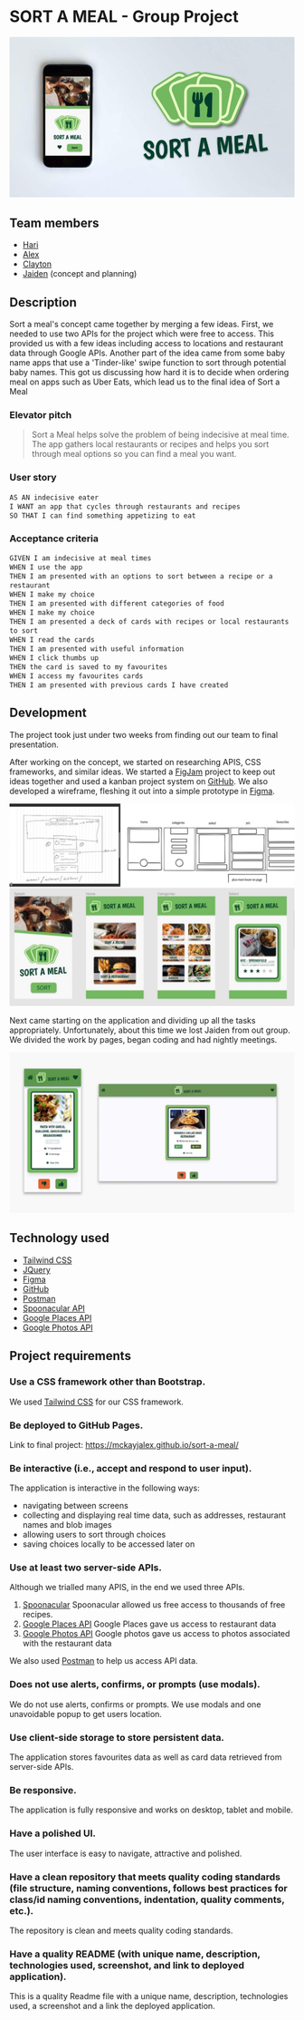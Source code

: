 # SORT A MEAL - Group Project

![Photo of Sort A Meal](./assets/images/sortameal.jpg)

## Team members

- [Hari](https://github.com/hari-ls)
- [Alex](https://github.com/mckayjalex)
- [Clayton](https://github.com/ClaytonMcIntosh/)
- [Jaiden](https://github.com/JaidenSP) (concept and planning)

## Description

Sort a meal's concept came together by merging a few ideas. First, we needed to use two APIs for the project which were free to access. This provided us with a few ideas including access to locations and restaurant data through Google APIs. Another part of the idea came from some baby name apps that use a 'Tinder-like' swipe function to sort through potential baby names. This got us discussing how hard it is to decide when ordering meal on apps such as Uber Eats, which lead us to the final idea of Sort a Meal

### Elevator pitch

> Sort a Meal helps solve the problem of being indecisive at meal time. The app gathers local restaurants or recipes and helps you sort through meal options so you can find a meal you want.

### User story

```
AS AN indecisive eater
I WANT an app that cycles through restaurants and recipes
SO THAT I can find something appetizing to eat
```

### Acceptance criteria

```
GIVEN I am indecisive at meal times
WHEN I use the app
THEN I am presented with an options to sort between a recipe or a restaurant
WHEN I make my choice
THEN I am presented with different categories of food
WHEN I make my choice
THEN I am presented a deck of cards with recipes or local restaurants to sort
WHEN I read the cards
THEN I am presented with useful information
WHEN I click thumbs up
THEN the card is saved to my favourites
WHEN I access my favourites cards
THEN I am presented with previous cards I have created
```

## Development

The project took just under two weeks from finding out our team to final presentation.

After working on the concept, we started on researching APIS, CSS frameworks, and similar ideas. We started a [FigJam](https://www.figma.com/) project to keep out ideas together and used a kanban project system on [GitHub](https://github.com/). We also developed a wireframe, fleshing it out into a simple prototype in [Figma](https://www.figma.com/).

![Screenshot of development of ideas](./assets/images/ideas.jpg)

Next came starting on the application and dividing up all the tasks appropriately. Unfortunately, about this time we lost Jaiden from out group. We divided the work by pages, began coding and had nightly meetings.

![Screenshot of final application](./assets/images/finalapp.jpg)

## Technology used

- [Tailwind CSS](https://tailwindcss.com/)
- [JQuery](https://jquery.com/)
- [Figma](https://www.figma.com/)
- [GitHub](https://github.com/)
- [Postman](https://www.postman.com/)
- [Spoonacular API](https://spoonacular.com/food-api)
- [Google Places API](https://developers.google.com/maps/documentation/places/web-service/overview)
- [Google Photos API](https://developers.google.com/photos)

## Project requirements

### Use a CSS framework other than Bootstrap.

We used [Tailwind CSS](https://tailwindcss.com/) for our CSS framework.

### Be deployed to GitHub Pages.

Link to final project: https://mckayjalex.github.io/sort-a-meal/

### Be interactive (i.e., accept and respond to user input).

The application is interactive in the following ways:

- navigating between screens
- collecting and displaying real time data, such as addresses, restaurant names and blob images
- allowing users to sort through choices
- saving choices locally to be accessed later on

### Use at least two server-side APIs.

Although we trialled many APIS, in the end we used three APIs.

1. [Spoonacular](https://spoonacular.com/food-api)
   Spoonacular allowed us free access to thousands of free recipes.
2. [Google Places API](https://developers.google.com/maps/documentation/places/web-service/overview)
   Google Places gave us access to restaurant data
3. [Google Photos API](https://developers.google.com/photos)
   Google photos gave us access to photos associated with the restaurant data

We also used [Postman](https://www.postman.com/) to help us access API data.

### Does not use alerts, confirms, or prompts (use modals).

We do not use alerts, confirms or prompts. We use modals and one unavoidable popup to get users location.

### Use client-side storage to store persistent data.

The application stores favourites data as well as card data retrieved from server-side APIs.

### Be responsive.

The application is fully responsive and works on desktop, tablet and mobile.

### Have a polished UI.

The user interface is easy to navigate, attractive and polished.

### Have a clean repository that meets quality coding standards (file structure, naming conventions, follows best practices for class/id naming conventions, indentation, quality comments, etc.).

The repository is clean and meets quality coding standards.

### Have a quality README (with unique name, description, technologies used, screenshot, and link to deployed application).

This is a quality Readme file with a unique name, description, technologies used, a screenshot and a link the deployed application.
